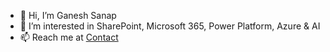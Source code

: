 - 👋 Hi, I’m Ganesh Sanap
- 👀 I’m interested in SharePoint, Microsoft 365, Power Platform, Azure & AI
- 📫 Reach me at [Contact](https://ganeshsanapblogs.wordpress.com/about)

<!--- - 🌱 I’m currently learning ... -->
<!--- - 💞️ I’m looking to collaborate on ... -->

<!---
ganesh-sanap/ganesh-sanap is a ✨ special ✨ repository because its `README.md` (this file) appears on your GitHub profile.
You can click the Preview link to take a look at your changes.
--->
